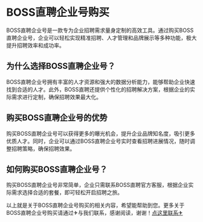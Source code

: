 # BOSS直聘企业号购买

BOSS直聘企业号是一款专为企业招聘需求量身定制的高效工具。通过购买BOSS直聘企业号，企业可以轻松实现精准招聘、人才管理和品牌展示等多种功能，极大提升招聘效率和成功率。

## 为什么选择BOSS直聘企业号？

BOSS直聘企业号拥有丰富的人才资源和强大的数据分析能力，能够帮助企业快速找到合适的人才。此外，BOSS直聘还提供个性化的招聘解决方案，根据企业的实际需求进行定制，确保招聘效果最大化。

## 购买BOSS直聘企业号的优势

购买BOSS直聘企业号可以获得更多的曝光机会，提升企业品牌知名度，吸引更多优质人才。同时，企业可以通过BOSS直聘企业号实时查看招聘进展情况，随时调整招聘策略，确保招聘效果。

## 如何购买BOSS直聘企业号？

购买BOSS直聘企业号非常简单，企业只需联系BOSS直聘官方客服，根据企业实际需求选择合适的套餐，即可轻松开启招聘之旅。

以上就是关于BOSS直聘企业号购买的相关内容，希望能帮助到您。更多关于BOSS直聘企业号购买请通过✈与我们联系，感谢阅读，谢谢！[点这里联系✈](https://c.k02.cc)